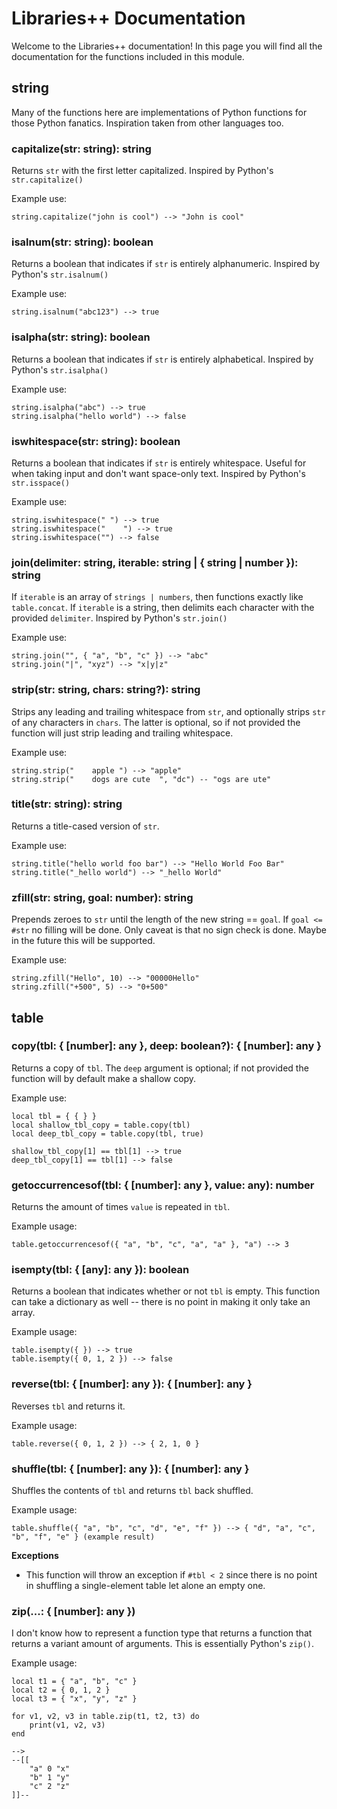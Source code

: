 # Libraries++ Documentation
Welcome to the Libraries++ documentation! In this page you will find all the documentation for the functions included in this module.

## string
Many of the functions here are implementations of Python functions for those Python fanatics. Inspiration taken from other languages too.

### capitalize(str: string): string
Returns `str` with the first letter capitalized. Inspired by Python's `str.capitalize()`

Example use:

```
string.capitalize("john is cool") --> "John is cool"
```

### isalnum(str: string): boolean
Returns a boolean that indicates if `str` is entirely alphanumeric. Inspired by Python's `str.isalnum()`

Example use:

```
string.isalnum("abc123") --> true
```

### isalpha(str: string): boolean
Returns a boolean that indicates if `str` is entirely alphabetical. Inspired by Python's `str.isalpha()`

Example use:

```
string.isalpha("abc") --> true
string.isalpha("hello world") --> false
```

### iswhitespace(str: string): boolean
Returns a boolean that indicates if `str` is entirely whitespace. Useful for when taking input and don't want space-only text. Inspired by Python's `str.isspace()`

Example use:

```
string.iswhitespace(" ") --> true
string.iswhitespace("    ") --> true
string.iswhitespace("") --> false
```

### join(delimiter: string, iterable: string | { string | number }): string
If `iterable` is an array of `strings | numbers`, then functions exactly like `table.concat`. If `iterable` is a string, then delimits each character with the provided `delimiter`. Inspired by Python's `str.join()`

Example use:

```
string.join("", { "a", "b", "c" }) --> "abc"
string.join("|", "xyz") --> "x|y|z"
```

### strip(str: string, chars: string?): string
Strips any leading and trailing whitespace from `str`, and optionally strips `str` of any characters in `chars`. The latter is optional, so if not provided the function will just strip leading and trailing whitespace.

Example use:

```
string.strip("    apple ") --> "apple"
string.strip("    dogs are cute  ", "dc") -- "ogs are ute"
```

### title(str: string): string
Returns a title-cased version of `str`.

Example use:

```
string.title("hello world foo bar") --> "Hello World Foo Bar"
string.title("_hello world") --> "_hello World"
```

### zfill(str: string, goal: number): string
Prepends zeroes to `str` until the length of the new string == `goal`. If `goal <= #str` no filling will be done.
Only caveat is that no sign check is done. Maybe in the future this will be supported.

Example use:

```
string.zfill("Hello", 10) --> "00000Hello"
string.zfill("+500", 5) --> "0+500"
```

## table

### copy(tbl: { [number]: any }, deep: boolean?): { [number]: any }
Returns a copy of `tbl`. The `deep` argument is optional; if not provided the function will by default make a shallow copy.

Example use:

```
local tbl = { { } }
local shallow_tbl_copy = table.copy(tbl)
local deep_tbl_copy = table.copy(tbl, true)

shallow_tbl_copy[1] == tbl[1] --> true
deep_tbl_copy[1] == tbl[1] --> false
```

### getoccurrencesof(tbl: { [number]: any }, value: any): number
Returns the amount of times `value` is repeated in `tbl`.

Example usage:

```
table.getoccurrencesof({ "a", "b", "c", "a", "a" }, "a") --> 3
```

### isempty(tbl: { [any]: any }): boolean
Returns a boolean that indicates whether or not `tbl` is empty. This function can take a dictionary as well -- there is no point in making it only take an array.

Example usage:

```
table.isempty({ }) --> true
table.isempty({ 0, 1, 2 }) --> false
```

### reverse(tbl: { [number]: any }): { [number]: any }
Reverses `tbl` and returns it.

Example usage:

```
table.reverse({ 0, 1, 2 }) --> { 2, 1, 0 }
```

### shuffle(tbl: { [number]: any }): { [number]: any }
Shuffles the contents of `tbl` and returns `tbl` back shuffled.

Example usage:

```
table.shuffle({ "a", "b", "c", "d", "e", "f" }) --> { "d", "a", "c", "b", "f", "e" } (example result)
```

**Exceptions**
* This function will throw an exception if `#tbl < 2` since there is no point in shuffling a single-element table let alone an empty one.

### zip(...: { [number]: any })
I don't know how to represent a function type that returns a function that returns a variant amount of arguments.
This is essentially Python's `zip()`.

Example usage:

```
local t1 = { "a", "b", "c" }
local t2 = { 0, 1, 2 }
local t3 = { "x", "y", "z" }

for v1, v2, v3 in table.zip(t1, t2, t3) do
	print(v1, v2, v3)
end

-->
--[[
	"a" 0 "x"
	"b" 1 "y"
	"c" 2 "z"
]]--
```
